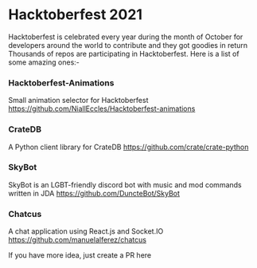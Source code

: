 # Hacktoberfest 2021
Hacktoberfest is celebrated every year during the month of October for developers around the world to contribute and they got goodies in return
Thousands of repos are participating in Hacktoberfest. Here is a list of some amazing ones:-

### Hacktoberfest-Animations
Small animation selector for Hacktoberfest
https://github.com/NiallEccles/Hacktoberfest-animations

### CrateDB
A Python client library for CrateDB
https://github.com/crate/crate-python

### SkyBot
SkyBot is an LGBT-friendly discord bot with music and mod commands written in JDA
https://github.com/DuncteBot/SkyBot

### Chatcus
A chat application using React.js and Socket.IO
https://github.com/manuelalferez/chatcus

If you have more idea, just create a PR here
